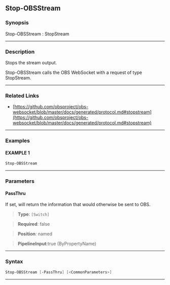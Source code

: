 Stop-OBSStream
--------------
### Synopsis
Stop-OBSStream : StopStream

---
### Description

Stops the stream output.


Stop-OBSStream calls the OBS WebSocket with a request of type StopStream.

---
### Related Links
* [https://github.com/obsproject/obs-websocket/blob/master/docs/generated/protocol.md#stopstream](https://github.com/obsproject/obs-websocket/blob/master/docs/generated/protocol.md#stopstream)



---
### Examples
#### EXAMPLE 1
```PowerShell
Stop-OBSStream
```

---
### Parameters
#### **PassThru**

If set, will return the information that would otherwise be sent to OBS.



> **Type**: ```[Switch]```

> **Required**: false

> **Position**: named

> **PipelineInput**:true (ByPropertyName)



---
### Syntax
```PowerShell
Stop-OBSStream [-PassThru] [<CommonParameters>]
```
---
